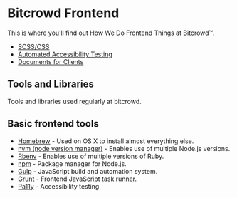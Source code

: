 # Bitcrowd Frontend

This is where you’ll find out How We Do Frontend Things at Bitcrowd™.

- [SCSS/CSS](css/README.md)
- [Automated Accessibility Testing](accessibility-testing/README.md)
- [Documents for Clients](clientdocuments/README.md)


## Tools and Libraries

Tools and libraries used regularly at bitcrowd.

## Basic frontend tools

* [Homebrew](http://brew.sh/) - Used on OS X to install almost everything else.
* [nvm (node version manager)](https://github.com/creationix/nvm) - Enables use of multiple Node.js versions.
* [Rbenv](https://github.com/rbenv/rbenv) - Enables use of multiple versions of Ruby.
* [npm](https://www.npmjs.com/) - Package manager for Node.js.
* [Gulp](http://gulpjs.com/) - JavaScript build and automation system.
* [Grunt](http://gruntjs.com/) - Frontend JavaScript task runner.
* [Pa11y](https://github.com/pa11y/pa11y) - Accessibility testing
